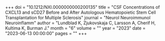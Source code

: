 +++
doi = "10.1212/NXI.0000000000200135"
title = "CSF Concentrations of CXCL13 and sCD27 Before and After Autologous Hematopoietic Stem Cell Transplantation for Multiple Sclerosis"
journal = "Neurol Neuroimmunol Neuroinflamm"
author = "Lundblad K, Zjukovskaja C, Larsson A, Cherif H, Kultima K, Burman J."
month = "6"
volume = ""
year = "2023"
date = "2023-06-13 00:00:00"
pages = ""
+++

